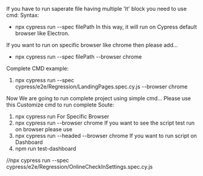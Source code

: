 If you have to run saperate file having multiple 'It' block you need to use cmd:
Syntax:
* npx cypress run --spec filePath 
In this way, it will run on Cypress default browser like Electron. 

If you want to run on specific browser like chrome then please add...
* npx cypress run --spec filePath --browser chrome

Complete CMD example:
1. npx cypress run --spec cypress/e2e/Regression/LandingPages.spec.cy.js --browser chrome

Now We are going to run complete project using simple cmd...
Please use this Customize cmd to run complete Soute:
1. npx cypress run
For Specific Browser
1. npx cypress run --browser chrome
If you want to see the script test run on browser please use
1. npx cypress run --headed --browser chrome
If you want to run script on Dashboard
1. npm run test-dashboard
 
 //npx cypress run --spec cypress/e2e/Regression/OnlineCheckInSettings.spec.cy.js